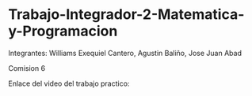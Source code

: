 # Trabajo-Integrador-2-Matematica-y-Programacion

Integrantes:
Williams Exequiel Cantero, Agustin Baliño, Jose Juan Abad

Comision 6

Enlace del video del trabajo practico:
